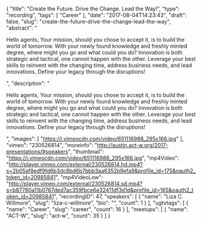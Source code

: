 {
  "title": "Create the Future. Drive the Change. Lead the Way!",
  "type": "recording",
  "tags": [
    "Career"
  ],
  "date": "2017-08-04T14:23:43",
  "draft": false,
  "slug": "create-the-future-drive-the-change-lead-the-way",
  "abstract": "<p>Hello agents, Your mission, should you chose to accept it, is to build the world of tomorrow. With your newly found knowledge and freshly minted degree, where might you go and what could you do? Innovation is both strategic and tactical, one cannot happen with the other. Leverage your best skills to reinvent with the changing time, address business needs, and lead innovations. Define your legacy through the disruptions!</p>",
  "description": "<p>Hello agents, Your mission, should you chose to accept it, is to build the world of tomorrow. With your newly found knowledge and freshly minted degree, where might you go and what could you do? Innovation is both strategic and tactical, one cannot happen with the other. Leverage your best skills to reinvent with the changing time, address business needs, and lead innovations. Define your legacy through the disruptions!</p>",
  "images": [
    "https://i.vimeocdn.com/video/651116988_295x166.jpg"
  ],
  "vimeo": "230526814",
  "moreinfo": "http://austin.act-w.org/2017-presentations/#speakers",
  "thumbnail": "https://i.vimeocdn.com/video/651116988_295x166.jpg",
  "mp4Video": "http://player.vimeo.com/external/230526814.hd.mp4?s=2b05af8edf9fd6b3dc8bd6b7bbb3aa6352b9efa9&profile_id=175&oauth2_token_id=20985841",
  "mp4VideoLow": "http://player.vimeo.com/external/230526814.sd.mp4?s=b87780a11b0767ded7ac359fbce6e32411df3d1d&profile_id=165&oauth2_token_id=20985841",
  "recordingID": 47,
  "speakers": [
    {
      "name": "Liza C. Willmore",
      "slug": "liza-c-willmore",
      "bio": "",
      "count": 1
    }
  ],
  "ugtvtags": [
    {
      "name": "Career",
      "slug": "career",
      "count": 16
    }
  ],
  "meetups": [
    {
      "name": "ACT-W",
      "slug": "act-w",
      "count": 35
    }
  ]
}